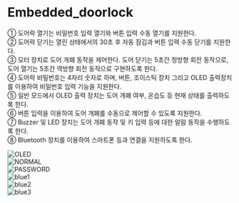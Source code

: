 # Embedded_doorlock
① 도어락 열기는 비밀번호 입력 열기와 버튼 입력 수동 열기를 지원한다. <br/>
② 도어락 닫기는 열린 상태에서의 30초 후 자동 잠김과 버튼 입력 수동 닫기를 지원한다. <br/>
③ 모터 장치로 도어 개폐 동작을 제어한다. 도어 닫기는 5초간 정방향 회전 동작으로, 도어 열기는 5초간 역방향 회전 동작으로 구현하도록 한다. <br/>
④ 도어락 비밀번호는 4자리 숫자로 하며, 버튼, 조이스틱 장치 그리고 OLED 출력장치를 이용하여 비밀번호 입력 기능을 지원한다. <br/>
⑤ 일반 모드에서 OLED 출력 장치는 도어 개폐 여부, 온습도 등 현재 상태를 출력하도록 한다. <br/>
⑥ 버튼 입력을 이용하여 도어 개폐를 수동으로 제어할 수 있도록 지원한다. <br/>
⑦ Buzzer 및 LED 장치는 도어 개폐 동작 및 키 입력 등에 대한 알람 동작을 수행하도록 한다. <br/>
⑧ Bluetooth 장치를 이용하여 스마트폰 등과 연결을 지원하도록 한다. <br/>

![OLED](https://github.com/Hantakwon/Embedded_doorlock/assets/142777671/1c83cee1-4e3b-4b59-bc41-16f4ef80c622) <br/>
![NORMAL](https://github.com/Hantakwon/Embedded_doorlock/assets/142777671/a7a3c90b-cd2a-4aa6-abee-2a0519f648cd) <br/>
![PASSWORD](https://github.com/Hantakwon/Embedded_doorlock/assets/142777671/d9ef8b1b-ab93-487c-a3ec-582609545eb4) <br/>
![blue1](https://github.com/Hantakwon/Embedded_doorlock/assets/142777671/2d13068d-9397-449c-af1f-2d3f363cc07d) <br/>
![blue2](https://github.com/Hantakwon/Embedded_doorlock/assets/142777671/98307ed1-be7e-4105-ab5f-01830bf7ba04) <br/>
![blue3](https://github.com/Hantakwon/Embedded_doorlock/assets/142777671/fb4bace9-75e7-4baf-8235-44604599e984) <br/>
